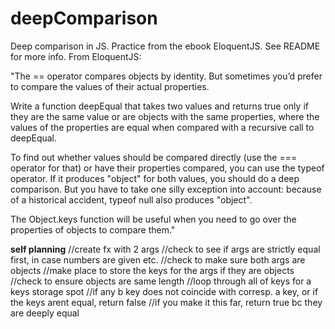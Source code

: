 # deepComparison
Deep comparison in JS. Practice from the ebook EloquentJS. See README for more info.
From EloquentJS:
    
 "The == operator compares objects by identity. But sometimes you’d prefer to compare the values of their actual properties.

Write a function deepEqual that takes two values and returns true only if they are the same value or are objects with the same properties, where the values of the properties are equal when compared with a recursive call to deepEqual.

To find out whether values should be compared directly (use the === operator for that) or have their properties compared, you can use the typeof operator. If it produces "object" for both values, you should do a deep comparison. But you have to take one silly exception into account: because of a historical accident, typeof null also produces "object".

The Object.keys function will be useful when you need to go over the properties of objects to compare them."


**self planning**
//create fx with 2 args
//check to see if args are strictly equal first, in case numbers are given etc.
//check to make sure both args are objects
//make place to store the keys for the args if they are objects
//check to ensure objects are same length
//loop through all of keys for a keys storage spot
//if any b key does not coincide with corresp. a key, or if the keys arent equal, return false
//if you make it this far, return true bc they are deeply equal
